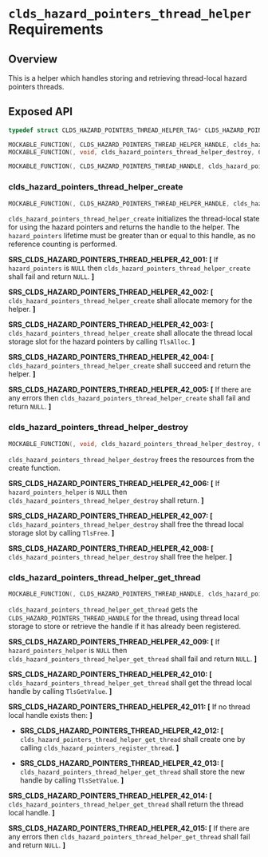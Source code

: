 # `clds_hazard_pointers_thread_helper` Requirements

## Overview

This is a helper which handles storing and retrieving thread-local hazard pointers threads.

## Exposed API

```c
typedef struct CLDS_HAZARD_POINTERS_THREAD_HELPER_TAG* CLDS_HAZARD_POINTERS_THREAD_HELPER_HANDLE;

MOCKABLE_FUNCTION(, CLDS_HAZARD_POINTERS_THREAD_HELPER_HANDLE, clds_hazard_pointers_thread_helper_create, CLDS_HAZARD_POINTERS_HANDLE, hazard_pointers);
MOCKABLE_FUNCTION(, void, clds_hazard_pointers_thread_helper_destroy, CLDS_HAZARD_POINTERS_THREAD_HELPER_HANDLE, hazard_pointers_helper);

MOCKABLE_FUNCTION(, CLDS_HAZARD_POINTERS_THREAD_HANDLE, clds_hazard_pointers_thread_helper_get_thread, CLDS_HAZARD_POINTERS_THREAD_HELPER_HANDLE, hazard_pointers_helper);
```

### clds_hazard_pointers_thread_helper_create

```c
MOCKABLE_FUNCTION(, CLDS_HAZARD_POINTERS_THREAD_HELPER_HANDLE, clds_hazard_pointers_thread_helper_create, CLDS_HAZARD_POINTERS_HANDLE, hazard_pointers);
```

`clds_hazard_pointers_thread_helper_create` initializes the thread-local state for using the hazard pointers and returns the handle to the helper. The `hazard_pointers` lifetime must be greater than or equal to this handle, as no reference counting is performed.

**SRS_CLDS_HAZARD_POINTERS_THREAD_HELPER_42_001: [** If `hazard_pointers` is `NULL` then `clds_hazard_pointers_thread_helper_create` shall fail and return `NULL`. **]**

**SRS_CLDS_HAZARD_POINTERS_THREAD_HELPER_42_002: [** `clds_hazard_pointers_thread_helper_create` shall allocate memory for the helper. **]**

**SRS_CLDS_HAZARD_POINTERS_THREAD_HELPER_42_003: [** `clds_hazard_pointers_thread_helper_create` shall allocate the thread local storage slot for the hazard pointers by calling `TlsAlloc`. **]**

**SRS_CLDS_HAZARD_POINTERS_THREAD_HELPER_42_004: [** `clds_hazard_pointers_thread_helper_create` shall succeed and return the helper. **]**

**SRS_CLDS_HAZARD_POINTERS_THREAD_HELPER_42_005: [** If there are any errors then `clds_hazard_pointers_thread_helper_create` shall fail and return `NULL`. **]**

### clds_hazard_pointers_thread_helper_destroy

```c
MOCKABLE_FUNCTION(, void, clds_hazard_pointers_thread_helper_destroy, CLDS_HAZARD_POINTERS_THREAD_HELPER_HANDLE, hazard_pointers_helper);
```

`clds_hazard_pointers_thread_helper_destroy` frees the resources from the create function.

**SRS_CLDS_HAZARD_POINTERS_THREAD_HELPER_42_006: [** If `hazard_pointers_helper` is `NULL` then `clds_hazard_pointers_thread_helper_destroy` shall return. **]**

**SRS_CLDS_HAZARD_POINTERS_THREAD_HELPER_42_007: [** `clds_hazard_pointers_thread_helper_destroy` shall free the thread local storage slot by calling `TlsFree`. **]**

**SRS_CLDS_HAZARD_POINTERS_THREAD_HELPER_42_008: [** `clds_hazard_pointers_thread_helper_destroy` shall free the helper. **]**

### clds_hazard_pointers_thread_helper_get_thread

```c
MOCKABLE_FUNCTION(, CLDS_HAZARD_POINTERS_THREAD_HANDLE, clds_hazard_pointers_thread_helper_get_thread, CLDS_HAZARD_POINTERS_THREAD_HELPER_HANDLE, hazard_pointers_helper);
```

`clds_hazard_pointers_thread_helper_get_thread` gets the `CLDS_HAZARD_POINTERS_THREAD_HANDLE` for the thread, using thread local storage to store or retrieve the handle if it has already been registered.

**SRS_CLDS_HAZARD_POINTERS_THREAD_HELPER_42_009: [** If `hazard_pointers_helper` is `NULL` then `clds_hazard_pointers_thread_helper_get_thread` shall fail and return `NULL`. **]**

**SRS_CLDS_HAZARD_POINTERS_THREAD_HELPER_42_010: [** `clds_hazard_pointers_thread_helper_get_thread` shall get the thread local handle by calling `TlsGetValue`. **]**

**SRS_CLDS_HAZARD_POINTERS_THREAD_HELPER_42_011: [** If no thread local handle exists then: **]**

 - **SRS_CLDS_HAZARD_POINTERS_THREAD_HELPER_42_012: [** `clds_hazard_pointers_thread_helper_get_thread` shall create one by calling `clds_hazard_pointers_register_thread`. **]**

 - **SRS_CLDS_HAZARD_POINTERS_THREAD_HELPER_42_013: [** `clds_hazard_pointers_thread_helper_get_thread` shall store the new handle by calling `TlsSetValue`. **]**

**SRS_CLDS_HAZARD_POINTERS_THREAD_HELPER_42_014: [** `clds_hazard_pointers_thread_helper_get_thread` shall return the thread local handle. **]**

**SRS_CLDS_HAZARD_POINTERS_THREAD_HELPER_42_015: [** If there are any errors then `clds_hazard_pointers_thread_helper_get_thread` shall fail and return `NULL`. **]**
